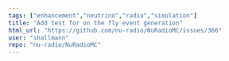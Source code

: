 ```yaml
---
tags: ["enhancement","neutrino","radio","simulation"]
title: "Add test for on the fly event generation"
html_url: "https://github.com/nu-radio/NuRadioMC/issues/366"
user: "shallmann"
repo: "nu-radio/NuRadioMC"
---
```


